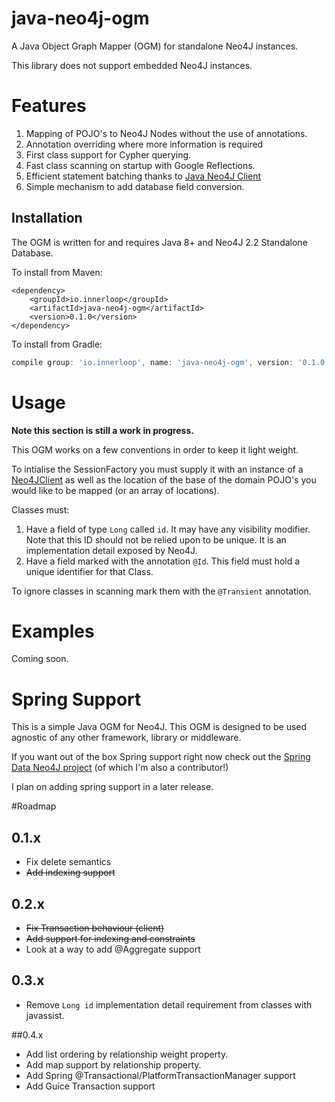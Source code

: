 java-neo4j-ogm
==============

A Java Object Graph Mapper (OGM) for standalone Neo4J instances.

This library does not support embedded Neo4J instances.

# Features

1. Mapping of POJO's to Neo4J Nodes without the use of annotations.
1. Annotation overriding where more information is required
1. First class support for Cypher querying.
1. Fast class scanning on startup with Google Reflections.
1. Efficient statement batching thanks to [Java Neo4J Client](https://github.com/inner-loop/java-neo4j-client)
1. Simple mechanism to add database field conversion.

## Installation

The OGM is written for and requires Java 8+ and Neo4J 2.2 Standalone Database.

To install from Maven:

```maven
<dependency>
    <groupId>io.innerloop</groupId>
    <artifactId>java-neo4j-ogm</artifactId>
    <version>0.1.0</version>
</dependency>
```

To install from Gradle:

```gradle
compile group: 'io.innerloop', name: 'java-neo4j-ogm', version: '0.1.0'
```

# Usage

**Note this section is still a work in progress.**

This OGM works on a few conventions in order to keep it light weight. 

To intialise the SessionFactory you must supply it with an instance 
of a [Neo4JClient](https://github.com/inner-loop/java-neo4j-client/blob/master/src/main/java/io/innerloop/neo4j/client/Neo4jClient.java)
 as well as the location of the base of the domain POJO's you would like to be mapped (or an array of locations).

Classes must:

1. Have a field of type ```Long``` called ```id```. It may have any visibility modifier. Note that this ID should not
be relied upon to be unique. It is an implementation detail exposed by Neo4J.
1. Have a field marked with the annotation ```@Id```. This field must hold a unique identifier for that Class.

To ignore classes in scanning mark them with the ```@Transient``` annotation.


# Examples

Coming soon.

# Spring Support
This is a simple Java OGM for Neo4J. This OGM is designed to be used
agnostic of any other framework, library or middleware.

If you want out of the box Spring support right now check out the 
[Spring Data Neo4J project](http://docs.spring.io/spring-data/neo4j/docs/4.0.0.M1/) (of which I'm also a contributor!)

I plan on adding spring support in a later release.

#Roadmap

## 0.1.x
- Fix delete semantics
- ~~Add indexing support~~

## 0.2.x
- ~~Fix Transaction behaviour (client)~~
- ~~Add support for indexing and constraints~~
- Look at a way to add @Aggregate support

## 0.3.x
- Remove ```Long id``` implementation detail requirement from classes with javassist.

##0.4.x
- Add list ordering by relationship weight property.
- Add map support by relationship property.
- Add Spring @Transactional/PlatformTransactionManager support
- Add Guice Transaction support
